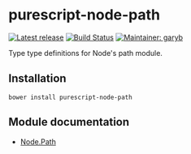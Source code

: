 # purescript-node-path

[![Latest release](http://img.shields.io/bower/v/purescript-node-path.svg)](https://github.com/purescript-node/purescript-node-path/releases)
[![Build Status](https://travis-ci.org/purescript-node/purescript-node-path.svg?branch=master)](https://travis-ci.org/purescript-node/purescript-node-path)
[![Maintainer: garyb](https://img.shields.io/badge/maintainer-garyb-lightgrey.svg)](http://github.com/garyb)

Type type definitions for Node's path module.

## Installation

```
bower install purescript-node-path
```

## Module documentation

- [Node.Path](docs/Node.Path.md)
